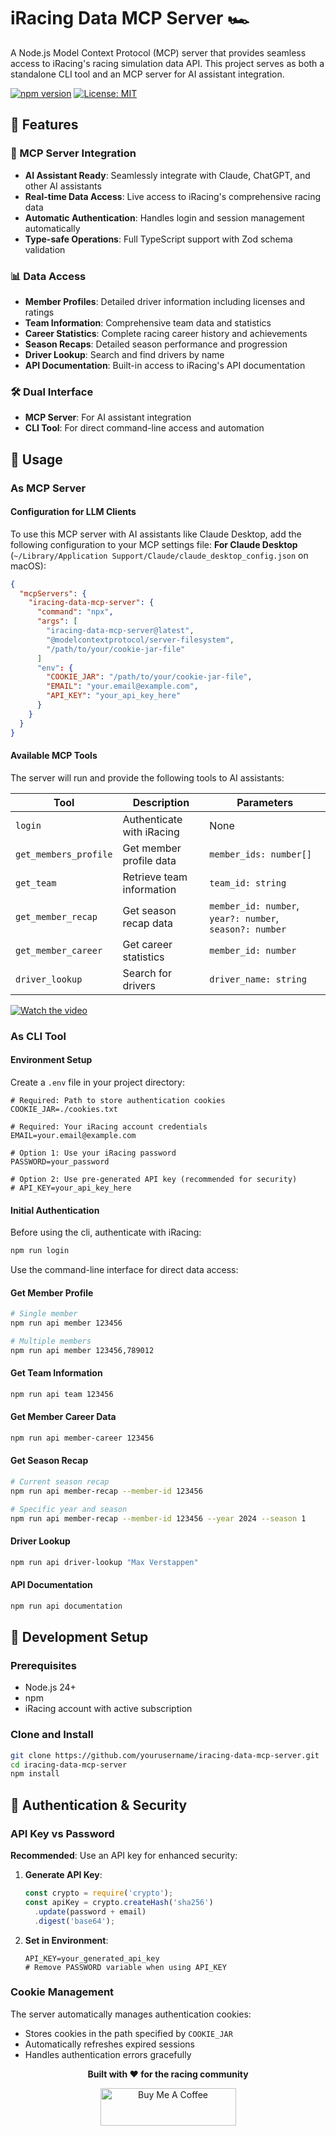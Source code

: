 # iRacing Data MCP Server 🏎️

A Node.js Model Context Protocol (MCP) server that provides seamless access to iRacing's racing simulation data API. This project serves as both a standalone CLI tool and an MCP server for AI assistant integration.

[![npm version](https://badge.fury.io/js/iracing-data-mcp-server.svg)](https://badge.fury.io/js/iracing-data-mcp-server)
[![License: MIT](https://img.shields.io/badge/License-MIT-yellow.svg)](https://opensource.org/licenses/MIT)

## 🌟 Features

### 🤖 MCP Server Integration
- **AI Assistant Ready**: Seamlessly integrate with Claude, ChatGPT, and other AI assistants
- **Real-time Data Access**: Live access to iRacing's comprehensive racing data
- **Automatic Authentication**: Handles login and session management automatically
- **Type-safe Operations**: Full TypeScript support with Zod schema validation

### 📊 Data Access
- **Member Profiles**: Detailed driver information including licenses and ratings
- **Team Information**: Comprehensive team data and statistics
- **Career Statistics**: Complete racing career history and achievements
- **Season Recaps**: Detailed season performance and progression
- **Driver Lookup**: Search and find drivers by name
- **API Documentation**: Built-in access to iRacing's API documentation

### 🛠️ Dual Interface
- **MCP Server**: For AI assistant integration
- **CLI Tool**: For direct command-line access and automation

## 📖 Usage

### As MCP Server

#### Configuration for LLM Clients
To use this MCP server with AI assistants like Claude Desktop, add the following configuration to your MCP settings file:
**For Claude Desktop** (`~/Library/Application Support/Claude/claude_desktop_config.json` on macOS):

```json
{
  "mcpServers": {
    "iracing-data-mcp-server": {
      "command": "npx",
      "args": [
        "iracing-data-mcp-server@latest",
        "@modelcontextprotocol/server-filesystem",
        "/path/to/your/cookie-jar-file"
      ]
      "env": {
        "COOKIE_JAR": "/path/to/your/cookie-jar-file",
        "EMAIL": "your.email@example.com",
        "API_KEY": "your_api_key_here"
      }
    }
  }
}
```

#### Available MCP Tools
The server will run and provide the following tools to AI assistants:

| Tool | Description | Parameters |
|------|-------------|------------|
| `login` | Authenticate with iRacing | None |
| `get_members_profile` | Get member profile data | `member_ids: number[]` |
| `get_team` | Retrieve team information | `team_id: string` |
| `get_member_recap` | Get season recap data | `member_id: number`, `year?: number`, `season?: number` |
| `get_member_career` | Get career statistics | `member_id: number` |
| `driver_lookup` | Search for drivers | `driver_name: string` |

[![Watch the video](https://img.youtube.com/vi/wW0vFJqwk7w/0.jpg)](https://www.youtube.com/watch?v=wW0vFJqwk7w)

### As CLI Tool

#### Environment Setup

Create a `.env` file in your project directory:

```env
# Required: Path to store authentication cookies
COOKIE_JAR=./cookies.txt

# Required: Your iRacing account credentials
EMAIL=your.email@example.com

# Option 1: Use your iRacing password
PASSWORD=your_password

# Option 2: Use pre-generated API key (recommended for security)
# API_KEY=your_api_key_here
```

#### Initial Authentication

Before using the cli, authenticate with iRacing:

```bash
npm run login
```

Use the command-line interface for direct data access:

#### Get Member Profile
```bash
# Single member
npm run api member 123456

# Multiple members
npm run api member 123456,789012
```

#### Get Team Information
```bash
npm run api team 123456
```

#### Get Member Career Data
```bash
npm run api member-career 123456
```

#### Get Season Recap
```bash
# Current season recap
npm run api member-recap --member-id 123456

# Specific year and season
npm run api member-recap --member-id 123456 --year 2024 --season 1
```

#### Driver Lookup
```bash
npm run api driver-lookup "Max Verstappen"
```

#### API Documentation
```bash
npm run api documentation
```

## 🔧 Development Setup

### Prerequisites
- Node.js 24+ 
- npm
- iRacing account with active subscription

### Clone and Install
```bash
git clone https://github.com/yourusername/iracing-data-mcp-server.git
cd iracing-data-mcp-server
npm install
```

## 🔐 Authentication & Security

### API Key vs Password

**Recommended**: Use an API key for enhanced security:

1. **Generate API Key**: 
   ```javascript
   const crypto = require('crypto');
   const apiKey = crypto.createHash('sha256')
     .update(password + email)
     .digest('base64');
   ```

2. **Set in Environment**:
   ```env
   API_KEY=your_generated_api_key
   # Remove PASSWORD variable when using API_KEY
   ```

### Cookie Management

The server automatically manages authentication cookies:
- Stores cookies in the path specified by `COOKIE_JAR`
- Automatically refreshes expired sessions
- Handles authentication errors gracefully

<p align="center">
  <strong>Built with ❤️ for the racing community</strong>
</p>

<p align="center">
  <a href="https://www.buymeacoffee.com/emiliosp" target="_blank">
    <img src="https://cdn.buymeacoffee.com/buttons/v2/default-yellow.png" alt="Buy Me A Coffee" style="height: 60px !important;width: 217px !important;" >
  </a>
</p>
